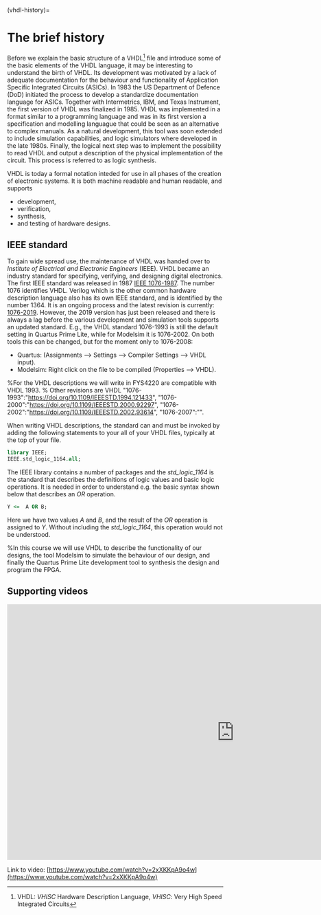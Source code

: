 (vhdl-history)=
# The brief history

Before we explain the basic structure of a VHDL[^vhdl] file and introduce some of the basic elements of the VHDL language, it may be interesting to understand the birth of VHDL. Its development was motivated by a lack of adequate documentation for the behaviour and functionality of Application Specific Integrated Circuits (ASICs). In 1983 the US Department of Defence (DoD) initiated the process to develop a standardize documentation language for ASICs. Together with Intermetrics, IBM, and Texas Instrument, the first version of VHDL was finalized in 1985. VHDL was implemented in a format similar to a programming language and was in its first version a specification and modelling languague that could be seen as an alternative to complex manuals. As a natural development, this tool was soon extended to include simulation capabilities, and logic simulators where developed in the late 1980s. Finally, the logical next step was to implement the possibility to read VHDL and output a description of the physical implementation of the circuit. This process is referred to as logic synthesis.

VHDL is today a formal notation inteded for use in all phases of the creation of electronic systems. It is both machine readable and human readable, and supports
* development,
* verification,
* synthesis,
* and testing of hardware designs.

## IEEE standard 

To gain wide spread use, the maintenance of VHDL was handed over to *Institute of Electrical and Electronic Engineers* (IEEE). VHDL became an industry standard for specifying, verifying, and designing digital electronics.  The first IEEE standard was released in 1987 [IEEE 1076-1987](https://doi.org/10.1109/IEEESTD.1988.122645). The number 1076 identifies VHDL. Verilog which is the other common hardware description language also has its own IEEE standard, and is identified by the number 1364. It is an ongoing process and the latest revision is currently:  [1076-2019](https://doi.org/10.1109/IEEESTD.2019.8938196). However, the 2019 version has just been released and there is always a lag before the various development and simulation tools supports an updated standard. E.g., the VHDL standard 1076-1993 is still the default setting in Quartus Prime Lite, while for Modelsim it is 1076-2002. On both tools this can be changed, but for the moment only to 1076-2008:
* Quartus: (Assignments --> Settings --> Compiler Settings --> VHDL input).
* Modelsim: Right click on the file to be compiled (Properties --> VHDL).

%For the VHDL descriptions we will write in FYS4220 are compatible with VHDL 1993.
% Other revisions are VHDL "1076-1993":"https://doi.org/10.1109/IEEESTD.1994.121433", "1076-2000":"https://doi.org/10.1109/IEEESTD.2000.92297", "1076-2002":"https://doi.org/10.1109/IEEESTD.2002.93614", "1076-2007":"".

When writing VHDL descriptions, the standard can and must be invoked by adding the following statements to your all of your VHDL files, typically at the top of your file.

```vhdl
library IEEE;
IEEE.std_logic_1164.all;
```

The IEEE library contains a number of packages and the *std_logic_1164* is the standard that describes the definitions of logic values and basic logic operations. It is needed in order to understand e.g. the basic syntax shown below that describes an *OR* operation.

```vhdl
Y <=  A OR B;
```

Here we have two values *A* and *B*, and the result of the *OR* operation is assigned to *Y*. Without including the *std_logic_1164*, this operation would not be understood.

%In this course we will use VHDL to describe the functionality of our designs, the tool Modelsim to simulate the behaviour of our design, and finally the Quartus Prime Lite development tool to synthesis the design and program the FPGA.

<!-- https://www.youtube.com/watch?v=4ntXSyOhlBY-->

[^vhdl]: VHDL: _VHISC_ Hardware Description Language, _VHISC_: Very High Speed Integrated Circuits

## Supporting videos

<div class="video-container">
<iframe width="1058" height="595" src="https://www.youtube.com/embed/2xXKKpA9o4w" title="A brief historical view on VHDL" frameborder="0" allow="accelerometer; autoplay; clipboard-write; encrypted-media; gyroscope; picture-in-picture" allowfullscreen></iframe>
</div>

Link to video: [https://www.youtube.com/watch?v=2xXKKpA9o4w](https://www.youtube.com/watch?v=2xXKKpA9o4w)

